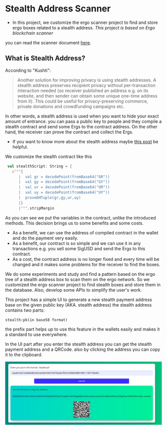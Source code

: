 # Stealth Address Scanner

* In this project, we customize the ergo scanner project to find and store ergo boxes related to a stealth address.
*This project is based on Ergo blockchain scanner*

you can read the scanner document [here](https://github.com/ergoplatform/scanner#ergo-blockchain-scanner).

## What is Stealth Address?

According to "Kushti": 
> Another solution for improving privacy is using stealth addresses. A stealth address preserves recipient privacy without per-transaction interaction needed (so receiver published an address e.g. on its website, and then sender can obtain some unique one-time address from it). This could be useful for privacy-preserving commerce, private donations and crowdfunding campaigns etc.

In other words, a stealth address is used when you want to hide your exact amount of entrance. you can pass a public key to people and they compile a stealth contract and send some Ergs to the contract address. On the other hand, the receiver can prove the contract and collect the Ergs.

* If you want to know more about the stealth address maybe [this post](https://www.ergoforum.org/t/stealth-address-contract/255) be helpful.

We customize the stealth contract like this
 ```scala
  val stealthScript: String = {
    s"""{
       |  val gr = decodePoint(fromBase64("GR"))
       |  val gy = decodePoint(fromBase64("GY"))
       |  val ur = decodePoint(fromBase64("UR"))
       |  val uy = decodePoint(fromBase64("UY"))
       |  proveDHTuple(gr,gy,ur,uy)
       |}
       |""".stripMargin
```

As you can see we put the variables in the contract, unlike the introduced methods. This decision brings us to some benefits and some costs.
   * As a benefit, we can use the address of compiled contract in the wallet and do the payment very easily.
   * As a benefit, our contract is so simple and we can use it in any transactions e.g. you sell some SigUSD and send the Ergs to this contract.
   * As a cost, the contract address is no longer fixed and every time will be changed and it makes some problems for the receiver to find the boxes.
    
We do some experiments and study and find a pattern based on the ergo tree of a stealth address box to scan them on the ergo network. So we customized the ergo scanner project to find stealth boxes and store them in the database. Also, develop some APIs to simplify the user's work.

This project has a simple UI to generate a new stealth payment address base on the given public key (AKA. stealth address)
the stealth address contains two parts:
~~~
stealth:pk(in base58 format)
~~~
the prefix part helps up to use this feature in the wallets easily and makes it a standard to use everywhere.

In the UI part after you enter the stealth address you can get the stealth payment address and a QRCode. also by clicking the address you can copy it to the clipboard.

![scanner ui](scanner-ui.jpg)
















